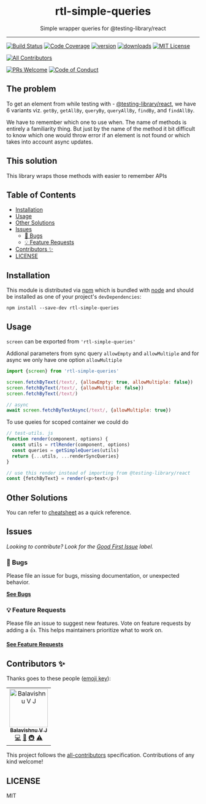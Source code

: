<div align="center">
<h1>rtl-simple-queries</h1>

<p>Simple wrapper queries for @testing-library/react</p>
</div>

---

<!-- prettier-ignore-start -->
[![Build Status][build-badge]][build]
[![Code Coverage][coverage-badge]][coverage]
[![version][version-badge]][package]
[![downloads][downloads-badge]][npmtrends]
[![MIT License][license-badge]][license]

<!-- ALL-CONTRIBUTORS-BADGE:START - Do not remove or modify this section -->
[![All Contributors](https://img.shields.io/badge/all_contributors-1-orange.svg?style=flat-square)](#contributors-)
<!-- ALL-CONTRIBUTORS-BADGE:END -->
[![PRs Welcome][prs-badge]][prs]
[![Code of Conduct][coc-badge]][coc]
<!-- prettier-ignore-end -->

## The problem

To get an element from while testing with -
[@testing-library/react](https://github.com/testing-library/react-testing-library),
we have 6 variants viz. `getBy`, `getAllBy`, `queryBy`, `queryAllBy`, `findBy`,
and `findAllBy`.

We have to remember which one to use when. The name of methods is entirely a
familiarity thing. But just by the name of the method it bit difficult to know
which one would throw error if an element is not found or which takes into account async updates.

## This solution

This library wraps those methods with easier to remember APIs

## Table of Contents

<!-- START doctoc generated TOC please keep comment here to allow auto update -->
<!-- DON'T EDIT THIS SECTION, INSTEAD RE-RUN doctoc TO UPDATE -->

- [Installation](#installation)
- [Usage](#usage)
- [Other Solutions](#other-solutions)
- [Issues](#issues)
  - [🐛 Bugs](#-bugs)
  - [💡 Feature Requests](#-feature-requests)
- [Contributors ✨](#contributors-)
- [LICENSE](#license)

<!-- END doctoc generated TOC please keep comment here to allow auto update -->

## Installation

This module is distributed via [npm][npm] which is bundled with [node][node] and
should be installed as one of your project's `devDependencies`:

```
npm install --save-dev rtl-simple-queries
```

## Usage

`screen` can be exported from `'rtl-simple-queries'`

Addional parameters from sync query `allowEmpty` and `allowMultiple` and for
async we only have one option `allowMultiple`

```javascript
import {screen} from 'rtl-simple-queries'

screen.fetchByText(/text/, {allowEmpty: true, allowMultiple: false})
screen.fetchByText(/text/, {allowMultiple: false})
screen.fetchByText(/text/)

// async
await screen.fetchByTextAsync(/text/, {allowMultiple: true})
```

To use queies for scoped container we could do

```javascript
// test-utils. js
function render(component, options) {
  const utils = rtlRender(component, options)
  const queries = getSimpleQueries(utils)
  return {...utils, ...renderSyncQueries}
}

// use this render instead of importing from @testing-library/react
const {fetchByText} = render(<p>text</p>)
```

## Other Solutions

You can refer to
[cheatsheet](https://testing-library.com/docs/react-testing-library/cheatsheet#queries)
as a quick reference.

## Issues

_Looking to contribute? Look for the [Good First Issue][good-first-issue]
label._

### 🐛 Bugs

Please file an issue for bugs, missing documentation, or unexpected behavior.

[**See Bugs**][bugs]

### 💡 Feature Requests

Please file an issue to suggest new features. Vote on feature requests by adding
a 👍. This helps maintainers prioritize what to work on.

[**See Feature Requests**][requests]

## Contributors ✨

Thanks goes to these people ([emoji key][emojis]):

<!-- ALL-CONTRIBUTORS-LIST:START - Do not remove or modify this section -->
<!-- prettier-ignore-start -->
<!-- markdownlint-disable -->
<table>
  <tr>
    <td align="center"><a href="https://github.com/balavishnuvj/"><img src="https://avatars2.githubusercontent.com/u/13718688" width="100px;" alt="Balavishnu V J"/><br /><sub><b>Balavishnu V J</b></sub></a><br /><a href="https://github.com/balavishnuvj/rtl-simple-queries/commits?author=balavishnuvj" title="Code">💻</a> <a href="https://github.com/balavishnuvj/rtl-simple-queries/commits?author=balavishnuvj" title="Documentation">📖</a> <a href="#infra-balavishnuvj" title="Infrastructure (Hosting, Build-Tools, etc)">🚇</a> <a href="https://github.com/balavishnuvj/rtl-simple-queries/commits?author=balavishnuvj" title="Tests">⚠️</a></td>
  </tr>
</table>

<!-- markdownlint-enable -->
<!-- prettier-ignore-end -->

<!-- ALL-CONTRIBUTORS-LIST:END -->

This project follows the [all-contributors][all-contributors] specification.
Contributions of any kind welcome!

## LICENSE

MIT

<!-- prettier-ignore-start -->
[npm]: https://www.npmjs.com
[node]: https://nodejs.org
[build-badge]: https://img.shields.io/travis/com/balavishnuvj/rtl-simple-queries.svg?style=flat-square
[build]: https://travis-ci.com/balavishnuvj/rtl-simple-queries
[coverage-badge]: https://img.shields.io/codecov/c/github/balavishnuvj/rtl-simple-queries.svg?style=flat-square
[coverage]: https://codecov.io/github/balavishnuvj/rtl-simple-queries
[version-badge]: https://img.shields.io/npm/v/rtl-simple-queries.svg?style=flat-square
[package]: https://www.npmjs.com/package/rtl-simple-queries
[downloads-badge]: https://img.shields.io/npm/dm/rtl-simple-queries.svg?style=flat-square
[npmtrends]: http://www.npmtrends.com/rtl-simple-queries
[license-badge]: https://img.shields.io/npm/l/rtl-simple-queries.svg?style=flat-square
[license]: https://github.com/balavishnuvj/rtl-simple-queries/blob/master/LICENSE
[prs-badge]: https://img.shields.io/badge/PRs-welcome-brightgreen.svg?style=flat-square
[prs]: http://makeapullrequest.com
[coc-badge]: https://img.shields.io/badge/code%20of-conduct-ff69b4.svg?style=flat-square
[coc]: https://github.com/balavishnuvj/rtl-simple-queries/blob/master/other/CODE_OF_CONDUCT.md
[emojis]: https://github.com/all-contributors/all-contributors#emoji-key
[all-contributors]: https://github.com/all-contributors/all-contributors
[bugs]: https://github.com/balavishnuvj/rtl-simple-queries/issues?utf8=%E2%9C%93&q=is%3Aissue+is%3Aopen+sort%3Acreated-desc+label%3Abug
[requests]: https://github.com/balavishnuvj/rtl-simple-queries/issues?utf8=%E2%9C%93&q=is%3Aissue+is%3Aopen+sort%3Areactions-%2B1-desc+label%3Aenhancement
[good-first-issue]: https://github.com/balavishnuvj/rtl-simple-queries/issues?utf8=%E2%9C%93&q=is%3Aissue+is%3Aopen+sort%3Areactions-%2B1-desc+label%3Aenhancement+label%3A%22good+first+issue%22
<!-- prettier-ignore-end -->
